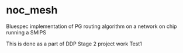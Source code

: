 # noc_mesh

Bluespec implementation of PG routing algorithm on a network on chip running a SMIPS

This is done as a part of DDP Stage 2 project work
Test1
